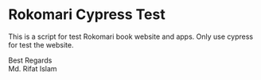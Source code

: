 # Rokomari Cypress Test

This is a script for test Rokomari book website and apps. Only use cypress for test the website.

Best Regards \
Md. Rifat Islam